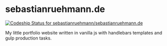 # sebastianruehmann.de
[ ![Codeship Status for sebastianruehmann/sebastianruehmann.de](https://app.codeship.com/projects/4428eaa0-d42c-0134-1d37-469260e9536b/status?branch=master)](https://app.codeship.com/projects/202065)

My little portfolio website written in vanilla js with handlebars templates and gulp production tasks.
